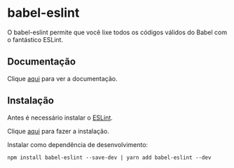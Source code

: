 # babel-eslint

O babel-eslint permite que você lixe todos os códigos válidos do Babel com o fantástico ESLint.

## Documentação

Clique [aqui](https://github.com/babel/babel-eslint) para ver a documentação.

## Instalação

Antes é necessário instalar o [ESLint](eslint.md).

Clique [aqui](https://www.npmjs.com/package/babel-eslint) para fazer a instalação.

Instalar como dependência de desenvolvimento:

```
npm install babel-eslint --save-dev | yarn add babel-eslint --dev
```
